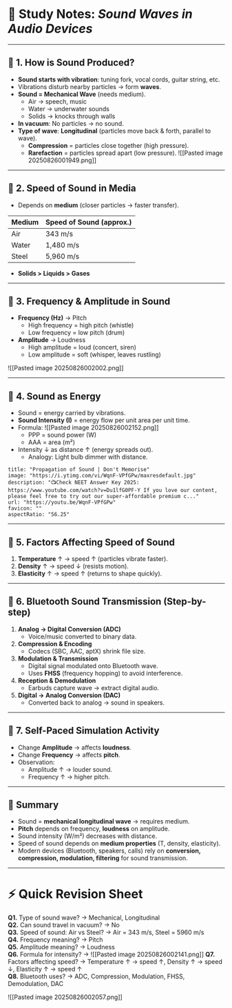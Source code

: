 # 📘 Study Notes: _Sound Waves in Audio Devices_

---

## 🔹 1. How is Sound Produced?

- **Sound starts with vibration**: tuning fork, vocal cords, guitar string, etc.
- Vibrations disturb nearby particles → form **waves**.
- **Sound = Mechanical Wave** (needs medium).
    - Air → speech, music
    - Water → underwater sounds
    - Solids → knocks through walls
- **In vacuum**: No particles → no sound.
- **Type of wave**: **Longitudinal** (particles move back & forth, parallel to wave).
    - **Compression** = particles close together (high pressure).
    - **Rarefaction** = particles spread apart (low pressure).
![[Pasted image 20250826001949.png]]

---

## 🔹 2. Speed of Sound in Media

- Depends on **medium** (closer particles → faster transfer).

|Medium|Speed of Sound (approx.)|
|---|---|
|Air|343 m/s|
|Water|1,480 m/s|
|Steel|5,960 m/s|

- **Solids > Liquids > Gases**

---

## 🔹 3. Frequency & Amplitude in Sound

- **Frequency (Hz)** → Pitch
    - High frequency = high pitch (whistle)
    - Low frequency = low pitch (drum)
- **Amplitude** → Loudness
    - High amplitude = loud (concert, siren)
    - Low amplitude = soft (whisper, leaves rustling)

![[Pasted image 20250826002002.png]]

---

## 🔹 4. Sound as Energy

- Sound = energy carried by vibrations.
- **Sound Intensity (I)** = energy flow per unit area per unit time.
- Formula:
![[Pasted image 20250826002152.png]]
    - PPP = sound power (W)
    - AAA = area (m²)
- Intensity ↓ as distance ↑ (energy spreads out).
    - Analogy: Light bulb dimmer with distance.

```embed
title: "Propagation of Sound | Don't Memorise"
image: "https://i.ytimg.com/vi/WqnF-VPfGPw/maxresdefault.jpg"
description: "📺Check NEET Answer Key 2025: https://www.youtube.com/watch?v=Du1lfG0PF-Y If you love our content, please feel free to try out our super-affordable premium c..."
url: "https://youtu.be/WqnF-VPfGPw"
favicon: ""
aspectRatio: "56.25"
```


---

## 🔹 5. Factors Affecting Speed of Sound

1. **Temperature** ↑ → speed ↑ (particles vibrate faster).
2. **Density** ↑ → speed ↓ (resists motion).
3. **Elasticity** ↑ → speed ↑ (returns to shape quickly).

---

## 🔹 6. Bluetooth Sound Transmission (Step-by-step)

1. **Analog → Digital Conversion (ADC)**
    - Voice/music converted to binary data.
2. **Compression & Encoding**
    - Codecs (SBC, AAC, aptX) shrink file size.
3. **Modulation & Transmission**
    - Digital signal modulated onto Bluetooth wave.
    - Uses **FHSS** (frequency hopping) to avoid interference.
4. **Reception & Demodulation**
    - Earbuds capture wave → extract digital audio.
5. **Digital → Analog Conversion (DAC)**
    - Converted back to analog → sound in speakers.

---

## 🔹 7. Self-Paced Simulation Activity

- Change **Amplitude** → affects **loudness**.
- Change **Frequency** → affects **pitch**.
- Observation:
    - Amplitude ↑ → louder sound.
    - Frequency ↑ → higher pitch.

---

## 🔹 Summary

- Sound = **mechanical longitudinal wave** → requires medium.
- **Pitch** depends on frequency, **loudness** on amplitude.
- Sound intensity (W/m²) decreases with distance.
- Speed of sound depends on **medium properties** (T, density, elasticity).
- Modern devices (Bluetooth, speakers, calls) rely on **conversion, compression, modulation, filtering** for sound transmission.

---

# ⚡ Quick Revision Sheet

**Q1.** Type of sound wave? → Mechanical, Longitudinal  
**Q2.** Can sound travel in vacuum? → No  
**Q3.** Speed of sound: Air vs Steel? → Air = 343 m/s, Steel = 5960 m/s  
**Q4.** Frequency meaning? → Pitch  
**Q5.** Amplitude meaning? → Loudness  
**Q6.** Formula for intensity? → 
![[Pasted image 20250826002141.png]]
**Q7.** Factors affecting speed? → Temperature ↑ → speed ↑, Density ↑ → speed ↓, Elasticity ↑ → speed ↑  
**Q8.** Bluetooth uses? → ADC, Compression, Modulation, FHSS, Demodulation, DAC

![[Pasted image 20250826002057.png]]